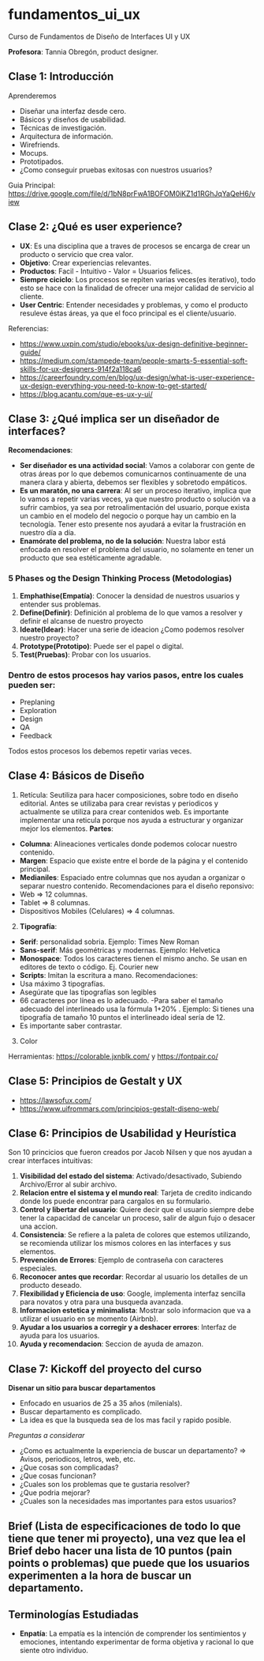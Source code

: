 # fundamentos_ui_ux
Curso de Fundamentos de Diseño de Interfaces UI y UX

**Profesora**: Tannia Obregón, product designer. 

## Clase 1: Introducción
Aprenderemos
- Diseñar una interfaz desde cero.
- Básicos y diseños de usabilidad.
- Técnicas de investigación.
- Arquitectura de información.
- Wirefriends.
- Mocups.
- Prototipados.
- ¿Como conseguir pruebas exitosas con nuestros usuarios?

Guia Principal: https://drive.google.com/file/d/1bN8prFwA1BOFOM0iKZ1d1RGhJqYaQeH6/view

## Clase 2: ¿Qué es user experience?

- **UX**: Es una disciplina que a traves de procesos se encarga de crear un producto o servicio que crea valor.
- **Objetivo**: Crear experiencias relevantes.
- **Productos**: Facil - Intuitivo - Valor = Usuarios felices.
- **Siempre ciciclo**: Los procesos se repiten varias veces(es iterativo), todo esto se hace con la finalidad de ofrecer una mejor calidad de servicio al cliente.
- **User Centric**: Entender necesidades y problemas, y como el producto resuleve éstas áreas, ya que el foco principal es el cliente/usuario.

Referencias:
- https://www.uxpin.com/studio/ebooks/ux-design-definitive-beginner-guide/
- https://medium.com/stampede-team/people-smarts-5-essential-soft-skills-for-ux-designers-914f2a118ca6
- https://careerfoundry.com/en/blog/ux-design/what-is-user-experience-ux-design-everything-you-need-to-know-to-get-started/
- https://blog.acantu.com/que-es-ux-y-ui/

## Clase 3: ¿Qué implica ser un diseñador de interfaces?

**Recomendaciones**:

- **Ser diseñador es una actividad social**: Vamos a colaborar con gente de otras áreas por lo que debemos comunicarnos continuamente de una manera clara y abierta, debemos ser flexibles y sobretodo empáticos.
- **Es un maratón, no una carrera**: Al ser un proceso iterativo, implica que lo vamos a repetir varias veces, ya que nuestro producto o solución va a sufrir cambios, ya sea por retroalimentación del usuario, porque exista un cambio en el modelo del negocio o porque hay un cambio en la tecnología. Tener esto presente nos ayudará a evitar la frustración en nuestro día a día.
- **Enamórate del problema, no de la solución**: Nuestra labor está enfocada en resolver el problema del usuario, no solamente en tener un producto que sea estéticamente agradable.


### 5 Phases og the Design Thinking Process (Metodologias)

1. **Emphathise(Empatía)**: Conocer la densidad de nuestros usuarios y entender sus problemas. 
2. **Define(Definir)**: Definición al problema de lo que vamos a resolver y definir el alcanse de nuestro proyecto
3. **Ideate(Idear)**: Hacer una serie de ideacion ¿Como podemos resolver nuestro proyecto?
4. **Prototype(Prototipo)**: Puede ser el papel o digital.
5. **Test(Pruebas)**: Probar con los usuarios.

### Dentro de estos procesos hay varios pasos, entre los cuales pueden ser:

- Preplaning
- Exploration
- Design
- QA
- Feedback

Todos estos procesos los debemos repetir varias veces.

## Clase 4: Básicos de Diseño

1. Retícula: Seutiliza para hacer composiciones, sobre todo en diseño editorial. Antes se utilizaba para crear revistas y periodicos y actualmente se utiliza para crear contenidos web. Es importante implementar una reticula porque nos ayuda a estructurar y organizar mejor los elementos.
**Partes**:
  - **Columna**: Alineaciones verticales donde podemos colocar nuestro contenido.
  - **Margen**: Espacio que existe entre el borde de la página y el contenido principal.
  - **Medianiles**: Espaciado entre columnas que nos ayudan a organizar o separar nuestro contenido.
  Recomendaciones para el diseño reponsivo:
  - Web => 12 columnas.
  - Tablet => 8 columnas.
  - Dispositivos Mobiles (Celulares) => 4 columnas.
2. **Tipografía**:
  - **Serif**: personalidad sobria. Ejemplo: Times New Roman
  - **Sans-serif**: Más geométricas y modernas. Ejemplo: Helvetica
  - **Monospace**: Todos los caracteres tienen el mismo ancho. Se usan en editores de texto o código. Ej. Courier new
  - **Scripts**: Imitan la escritura a mano.
  Recomendaciones:
  - Usa máximo 3 tipografías.
  - Asegúrate que las tipografías son legibles
  - 66 caracteres por línea es lo adecuado.
  -Para saber el tamaño adecuado del interlineado usa la fórmula 1+20% . Ejemplo: Si tienes una tipografía de tamaño 10 puntos el interlineado ideal sería de 12.
  - Es importante saber contrastar.
3. Color

Herramientas: https://colorable.jxnblk.com/ y https://fontpair.co/

## Clase 5: Principios de Gestalt y UX

- https://lawsofux.com/
- https://www.uifrommars.com/principios-gestalt-diseno-web/

## Clase 6: Principios de Usabilidad y Heurística

Son 10 princicios que fueron creados por Jacob Nilsen y que nos ayudan a crear interfaces intuitivas:
1. **Visibilidad del estado del sistema**: Activado/desactivado, Subiendo Archivo/Error al subir archivo.
2. **Relacion entre el sistema y el mundo real**: Tarjeta de credito indicando donde los puede encontrar para cargalos en su formulario.
3. **Control y libertar del usuario**: Quiere decir que el usuario siempre debe tener la capacidad de cancelar un proceso, salir de algun fujo o desacer una accion.
4. **Consistencia**: Se refiere a la paleta de colores que estemos utilizando, se recomienda utilizar los mismos colores en las interfaces y sus elementos.
5. **Prevención de Errores**: Ejemplo de contraseña con caracteres especiales.
6. **Reconocer antes que recordar**: Recordar al usuario los detalles de un producto deseado.
7. **Flexibilidad y Eficiencia de uso**: Google, implementa interfaz sencilla para novatos y otra para una busqueda avanzada.
8. **Informacion estetica y minimalista**: Mostrar solo informacion que va a utilizar el usuario en se momento (Airbnb).
9. **Ayudar a los usuarios a corregir y a deshacer errores**: Interfaz de ayuda para los usuarios.
10. **Ayuda y recomendacion**: Seccion de ayuda de amazon.

## Clase 7: Kickoff del proyecto del curso

**Disenar un sitio para buscar departamentos**
- Enfocado en usuarios de 25 a 35 años (milenials).
- Buscar departamento es complicado.
- La idea es que la busqueda sea de los mas facil y rapido posible.

*Preguntas a considerar*
- ¿Como es actualmente la experiencia de buscar un departamento? => Avisos, periodicos, letros, web, etc.
- ¿Que cosas son complicadas?
- ¿Que cosas funcionan?
- ¿Cuales son los problemas que te gustaria resolver?
- ¿Que podria mejorar?
- ¿Cuales son la necesidades mas importantes para estos usuarios?

Brief (Lista de especificaciones de todo lo que tiene que tener mi proyecto), una vez que lea el Brief debo hacer una lista de 10 puntos (pain points o problemas) que puede que los usuarios experimenten a la hora de buscar un departamento.
- 

## Terminologías Estudiadas

- **Enpatía**: La empatía es la intención de comprender los sentimientos y emociones, intentando experimentar de forma objetiva y racional lo que siente otro individuo.

